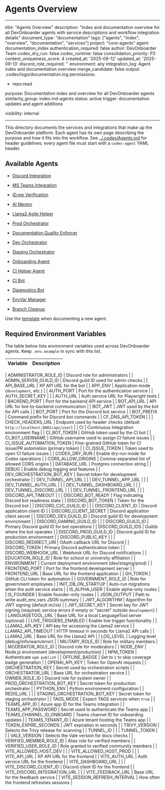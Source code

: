 # Agents Overview

---
title: "Agents Overview"
description: "Index and documentation overview for all DevOnboarder agents with service descriptions and workflow integration details"
document_type: "documentation"
tags: ["agents", "index", "overview", "documentation", "services"]
project: "core-agents"
agent: documentation_index
authentication_required: false
author: DevOnboarder Team
codex_dry_run: false
codex_runtime: false
consolidation_priority: P3
content_uniqueness_score: 4
created_at: '2025-09-12'
updated_at: '2025-09-13'
discord_role_required: ''
environment: any
integration_log: Agent index and documentation overview
merge_candidate: false
output: .codex/logs/documentation.log
permissions:

- repo:read

purpose: Documentation index and overview for all DevOnboarder agents
similarity_group: index.md-agents
status: active
trigger: documentation updates and agent additions

visibility: internal

---

This directory documents the services and integrations that make up the
DevOnboarder platform. Each agent has its own page describing the purpose and
how it fits into the workflow.
See [../.codex/Agents.md](../.codex/Agents.md) for header guidelines; every agent file must start with a `codex-agent` YAML header.

## Available Agents

- [Discord Integration](discord-integration.md)

- [MS Teams Integration](ms-teams-integration.md)

- [ID.me Verification](idme-verification.md)

- [AI Mentor](ai-mentor.md)

- [Llama2 Agile Helper](llama2-agile-helper.md)

- [Prod Orchestrator](prod-orchestrator.md)

- [Documentation Quality Enforcer](documentation-quality-enforcer.md)

- [Dev Orchestrator](dev-orchestrator.md)

- [Staging Orchestrator](staging-orchestrator.md)

- [Onboarding Agent](onboarding-agent.md)

- [CI Helper Agent](ci-helper-agent.md)

- [CI Bot](ci-bot.md)

- [Diagnostics Bot](diagnostics-bot.md)

- [EnvVar Manager](envvar-manager.md)

- [Branch Cleanup](branch-cleanup.md)

Use the [template](templates/agent-spec-template.md) when documenting a new agent.

## Required Environment Variables

The table below lists environment variables used across DevOnboarder agents. Keep `.env.example` in sync with this list.

| Variable                      | Description |
| ----------------------------- | ----------- |

| ADMINISTRATOR_ROLE_ID         | Discord role for administrators |
| ADMIN_SERVER_GUILD_ID         | Discord guild ID used for admin checks |
| API_BASE_URL                  | XP API URL for the bot |
| APP_ENV                       | Application mode (`development`, etc.) |
| AUTH_PORT                     | Port for the authentication service |
| AUTH_SECRET_KEY               |  |
| AUTH_URL                      | Auth service URL for Playwright tests |
| BACKEND_PORT                  | Port for the backend API service |
| BOT_API_URL                   | API URL for bot-to-backend communication |
| BOT_JWT                       | JWT used by the bot for API calls |
| BOT_PORT                      | Port for the Discord bot service |
| BOT_PREFIX                    | Command prefix for Discord bot commands |
| CF_DNS_API_TOKEN              |  |
| CHECK_HEADERS_URL             | Endpoint used by header checks (default `http://localhost:8002/api/user`) |
| CI                            | Continuous Integration environment flag |
| CI_BOT_TOKEN                  | GitHub token used by the CI bot |
| CI_BOT_USERNAME               | GitHub username used to assign CI failure issues |
| CI_ISSUE_AUTOMATION_TOKEN     | Fine-grained GitHub token for CI issue/PR automation (primary token) |
| CI_ISSUE_TOKEN                | Token used to open CI failure issues |
| CODEX_DRY_RUN                 | Enable dry-run mode for Codex operations |
| CORS_ALLOW_ORIGINS            | Comma-separated list of allowed CORS origins |
| DATABASE_URL                  | Postgres connection string |
| DEBUG                         | Enable debug logging and features |
| DEV_ORCHESTRATION_BOT_KEY     | Secret token for development orchestrator |
| DEV_TUNNEL_API_URL            |  |
| DEV_TUNNEL_APP_URL            |  |
| DEV_TUNNEL_AUTH_URL           |  |
| DEV_TUNNEL_DASHBOARD_URL      |  |
| DEV_TUNNEL_DISCORD_URL        |  |
| DEV_TUNNEL_FRONTEND_URL       |  |
| DISCORD_API_TIMEOUT           |  |
| DISCORD_BOT_READY             | Flag indicating Discord bot readiness state |
| DISCORD_BOT_TOKEN             | Token for the Discord bot |
| DISCORD_C2C_GUILD_ID          |  |
| DISCORD_CLIENT_ID             | Discord application client ID |
| DISCORD_CLIENT_SECRET         | Discord application client secret |
| DISCORD_DEV_GUILD_ID          | Discord guild ID for development environment |
| DISCORD_GAMING_GUILD_ID       |  |
| DISCORD_GUILD_ID              | Primary Discord guild ID for bot operations |
| DISCORD_GUILD_IDS             | Guilds where the bot operates |
| DISCORD_PROD_GUILD_ID         | Discord guild ID for production environment |
| DISCORD_PUBLIC_KEY            |  |
| DISCORD_REDIRECT_URI          | OAuth callback URL for Discord |
| DISCORD_TOKEN                 | Primary Discord authentication token |
| DISCORD_WEBHOOK_URL           | Webhook URL for Discord notifications |
| EDUCATION_ROLE_ID             | Role for school or university affiliation |
| ENVIRONMENT                   | Current deployment environment (dev/staging/prod) |
| FRONTEND_PORT                 | Port for the frontend development server |
| FRONTEND_URL                  | Base URL for the frontend application |
| GH_TOKEN                      | GitHub CLI token for automation |
| GOVERNMENT_ROLE_ID            | Role for government employees |
| INIT_DB_ON_STARTUP            | Auto-run migrations when the auth service starts |
| IS_ALPHA_USER                 | Enable alpha-only routes |
| IS_FOUNDER                    | Enable founder-only routes |
| JSON_OUTPUT                   | Path to write audit_env_vars JSON summary |
| JWT_ALGORITHM                 | Algorithm for JWT signing (default `HS256`) |
| JWT_SECRET_KEY                | Secret key for JWT signing (required; service errors if empty or "secret" outside `development`) |
| LANGUAGETOOL_URL              | Base URL for a local LanguageTool server (optional) |
| LIVE_TRIGGERS_ENABLED         | Enable live trigger functionality |
| LLAMA2_API_KEY                | API key for accessing the Llama2 service |
| LLAMA2_API_TIMEOUT            | HTTP timeout in seconds for Llama2 API calls |
| LLAMA2_URL                    | Base URL for the Llama2 API |
| LOG_LEVEL                     | Logging level (debug/info/warn/error) |
| MILITARY_ROLE_ID              | Role for military members |
| MODERATOR_ROLE_ID             | Discord role for moderators |
| NODE_ENV                      | Node.js environment (development/production) |
| NPM_TOKEN                     | Authenticate `npm publish` |
| OFFLINE_BADGE                 | Set to `1` to skip coverage badge generation |
| OPENAI_API_KEY                | Token for OpenAI requests |
| ORCHESTRATION_KEY             | Secret used by orchestration scripts |
| ORCHESTRATOR_URL              | Base URL for orchestration service |
| OWNER_ROLE_ID                 | Discord role for system owner |
| PROD_ORCHESTRATION_BOT_KEY    | Secret token for production orchestrator |
| PYTHON_ENV                    | Python environment configuration |
| REDIS_URL                     |  |
| STAGING_ORCHESTRATION_BOT_KEY | Secret token for staging orchestrator |
| TAGS_MODE                     | Expect TAGS services when `true` |
| TEAMS_APP_ID                  | Azure app ID for the Teams integration |
| TEAMS_APP_PASSWORD            | Secret used to authenticate the Teams app |
| TEAMS_CHANNEL_ID_ONBOARD      | Teams channel ID for onboarding updates |
| TEAMS_TENANT_ID               | Azure tenant hosting the Teams app |
| TOKEN_EXPIRE_SECONDS          | JWT expiration in seconds |
| TRIVY_VERSION                 | Selects the Trivy release for scanning |
| TUNNEL_ID                     |  |
| TUNNEL_TOKEN                  |  |
| VALE_VERSION                  | Selects the Vale version for docs checks |
| VERIFIED_MEMBER_ROLE_ID       | Alias role for verified members |
| VERIFIED_USER_ROLE_ID         | Role granted to verified community members |
| VITE_ALLOWED_HOST_DEV         |  |
| VITE_ALLOWED_HOST_PROD        |  |
| VITE_API_URL                  | XP API URL for the frontend |
| VITE_AUTH_URL                 | Auth service URL for the frontend |
| VITE_DASHBOARD_URL            |  |
| VITE_DISCORD_CLIENT_ID        | Discord client ID for the frontend |
| VITE_DISCORD_INTEGRATION_URL  |  |
| VITE_FEEDBACK_URL             | Base URL for the feedback service |
| VITE_SESSION_REFRESH_INTERVAL | How often the frontend refreshes sessions |
